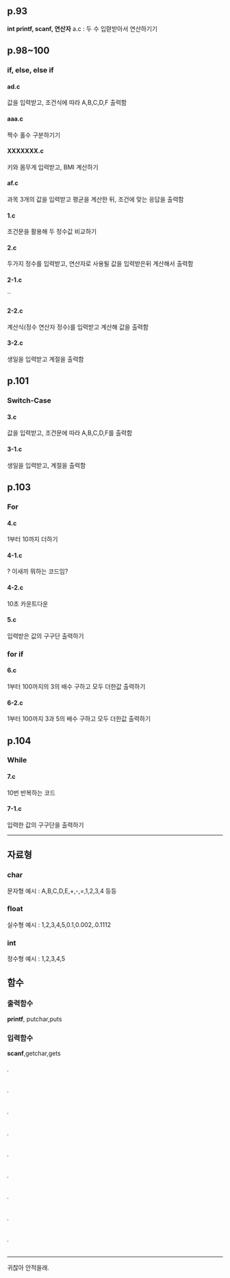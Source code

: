 ## p.93
**int printf, scanf, 연산자**
a.c : 두 수 입렫받아서 연산하기기
## p.98~100
### **if, else, else if**
#### ad.c
값을 입력받고, 조건식에 따라 A,B,C,D,F 출력함
#### aaa.c
짝수 홀수 구분하기기
#### XXXXXXX.c
키와 몸무게 입력받고, BMI 계산하기
#### af.c
과목 3개의 값을 입력받고 평균을 계산한 뒤, 조건에 맞는 응답을 출력함
#### 1.c
조건문을 활용해 두 정수값 비교하기
#### 2.c
두가지 정수를 입력받고, 연산자로 사용될 값을 입력받은뒤 계산해서 출력함
#### 2-1.c
``
#### 2-2.c 
계산식(정수 연산자 정수)를 입력받고 계산해 값을 출력함
#### 3-2.c
생일을 입력받고 계절을 출력함
## p.101
### **Switch-Case**
#### 3.c
값을 입력받고, 조건문에 따라 A,B,C,D,F를 출력함
#### 3-1.c
생일을 입력받고, 계절을 출력함
## p.103
### **For**
#### 4.c
1부터 10까지 더하기
#### 4-1.c
? 이새끼 뭐하는 코드임?
#### 4-2.c
10초 카운트다운
#### 5.c
입력받은 값의 구구단 출력하기
### **for if**
#### 6.c
1부터 100까지의 3의 배수 구하고 모두 더한값 출력하기
#### 6-2.c
1부터 100까지 3과 5의 배수 구하고 모두 더한값 출력하기
## p.104
### **While**
#### 7.c
10번 반복하는 코드
#### 7-1.c
입력한 값의 구구단을 출력하기


***
## 자료형
### char
문자형
예시 : A,B,C,D,E,+,-,=,1,2,3,4 등등
### float
실수형
예시 : 1,2,3,4,5,0.1,0.002,.0.1112
### int
정수형
예시 : 1,2,3,4,5

## 함수
### 출력함수
**printf**, putchar,puts
### 입력함수
**scanf**,getchar,gets
###### .
###### .
###### .
###### .
###### .
###### .
###### .
###### .
###### .
***
귀찮아 안적을래.